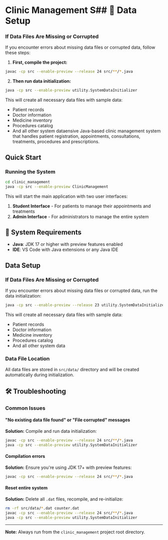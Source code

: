 # Clinic Management S## 💾 Data Setup

### If Data Files Are Missing or Corrupted

If you encounter errors about missing data files or corrupted data, follow these steps:

1. **First, compile the project:**
```bash
javac -cp src --enable-preview --release 24 src/**/*.java
```

2. **Then run data initialization:**
```bash
java -cp src --enable-preview utility.SystemDataInitializer
```

This will create all necessary data files with sample data:
- Patient records
- Doctor information  
- Medicine inventory
- Procedures catalog
- And all other system dataensive Java-based clinic management system that handles patient registration, appointments, consultations, treatments, procedures and prescriptions.

## Quick Start

### Running the System
```bash
cd clinic_management
java -cp src --enable-preview ClinicManagement
```

This will start the main application with two user interfaces:
1. **Student Interface** - For patients to manage their appointments and treatments
2. **Admin Interface** - For administrators to manage the entire system

## 🔧 System Requirements

- **Java**: JDK 17 or higher with preview features enabled
- **IDE**: VS Code with Java extensions or any Java IDE

## Data Setup

### If Data Files Are Missing or Corrupted

If you encounter errors about missing data files or corrupted data, run the data initialization:

```bash
java -cp src --enable-preview --release 23 utility.SystemDataInitializer
```

This will create all necessary data files with sample data:
- Patient records
- Doctor information  
- Medicine inventory
- Procedures catalog
- And all other system data

### Data File Location
All data files are stored in `src/data/` directory and will be created automatically during initialization.

## 🛠️ Troubleshooting

### Common Issues

#### "No existing data file found" or "File corrupted" messages
**Solution:** Compile and run data initialization:
```bash
javac -cp src --enable-preview --release 24 src/**/*.java
java -cp src --enable-preview utility.SystemDataInitializer
```

#### Compilation errors
**Solution:** Ensure you're using JDK 17+ with preview features:
```bash
javac -cp src --enable-preview --release 24 src/**/*.java
```

#### Reset entire system
**Solution:** Delete all `.dat` files, recompile, and re-initialize:
```bash
rm -rf src/data/*.dat counter.dat
javac -cp src --enable-preview --release 24 src/**/*.java
java -cp src --enable-preview utility.SystemDataInitializer
```

---

**Note:** Always run from the `clinic_management` project root directory.

